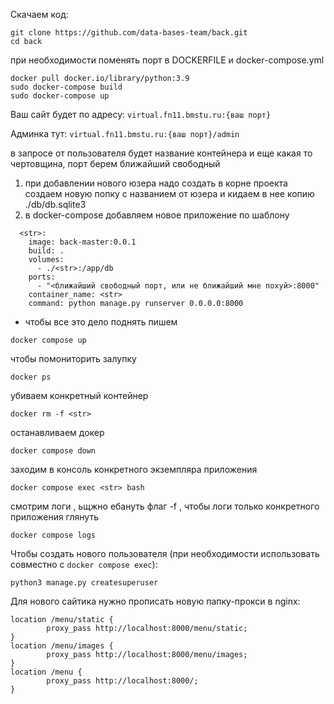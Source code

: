 Скачаем код:
```
git clone https://github.com/data-bases-team/back.git
cd back
```



при необходимости поменять порт в DOCKERFILE и docker-compose.yml

```
docker pull docker.io/library/python:3.9   
sudo docker-compose build
sudo docker-compose up
```

Ваш сайт будет по адресу:
`virtual.fn11.bmstu.ru:{ваш порт}`

Админка тут: 
`virtual.fn11.bmstu.ru:{ваш порт}/admin`


в запросе от пользователя будет название контейнера и еще какая то чертовщина, порт берем ближайший свободный
1. при добавлении нового юзера надо создать в корне проекта создаем новую попку с названием от юзера <str> и кидаем в нее копию ./db/db.sqlite3
2. в docker-compose добавляем новое приложение по шаблону
```
  <str>:
    image: back-master:0.0.1
    build: .
    volumes:
      - ./<str>:/app/db
    ports:
      - "<ближайший свободный порт, или не ближайший мне похуй>:8000"
    container_name: <str>
    command: python manage.py runserver 0.0.0.0:8000
```

- чтобы все это дело поднять пишем 
```
docker compose up
```
чтобы помониторить залупку
```
docker ps
```
убиваем конкретный контейнер
```
docker rm -f <str>
```
останавливаем докер
```
docker compose down
```

заходим в консоль конкретного экземпляра приложения
```
docker compose exec <str> bash
```

смотрим логи , ьщжно ебануть флаг -f <str>, чтобы логи только конкретного приложения глянуть
```
docker compose logs
```

Чтобы создать нового пользователя (при необходимости использовать совместно с `docker compose exec`):
```
python3 manage.py createsuperuser
```

Для нового сайтика нужно прописать новую папку-прокси в nginx:
```
location /menu/static {
        proxy_pass http://localhost:8000/menu/static;
}
location /menu/images {
        proxy_pass http://localhost:8000/menu/images;
}
location /menu {
        proxy_pass http://localhost:8000/;
}
``` 